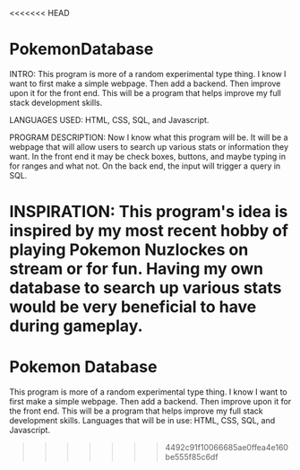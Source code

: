 <<<<<<< HEAD
# PokemonDatabase
INTRO:
This program is more of a random experimental type thing. I know I want to first make a simple webpage. Then add a backend. Then improve upon it for the front end. This will be a program that helps improve my full stack development skills. 

LANGUAGES USED:
HTML, CSS, SQL, and Javascript.

PROGRAM DESCRIPTION:
Now I know what this program will be. It will be a webpage that will allow users to search up various stats or information they want. In the front end it may be check boxes, buttons, and maybe typing in for ranges and what not. On the back end, the input will trigger a query in SQL.  

INSPIRATION:
This program's idea is inspired by my most recent hobby of playing Pokemon Nuzlockes on stream or for fun. Having my own database to search up various stats would be very beneficial to have during gameplay. 
=======
# Pokemon Database
This program is more of a random experimental type thing. I know I want to first make a simple webpage. Then add a backend. Then improve upon it for the front end. This will be a program that helps improve my full stack development skills. 
Languages that will be in use: HTML, CSS, SQL, and Javascript.
>>>>>>> 4492c91f10066685ae0ffea4e160be555f85c6df
